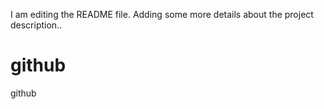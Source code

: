 I am editing the README file. Adding some more details about the project description..
# github
github
